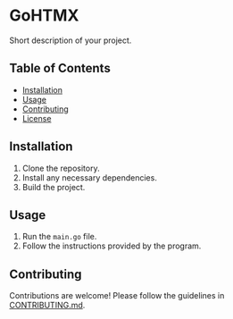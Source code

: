# GoHTMX

Short description of your project.

## Table of Contents

- [Installation](#installation)
- [Usage](#usage)
- [Contributing](#contributing)
- [License](#license)

## Installation

1. Clone the repository.
2. Install any necessary dependencies.
3. Build the project.

## Usage

1. Run the `main.go` file.
2. Follow the instructions provided by the program.

## Contributing

Contributions are welcome! Please follow the guidelines in [CONTRIBUTING.md](CONTRIBUTING.md).